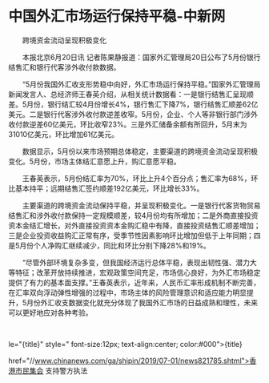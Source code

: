 # 中国外汇市场运行保持平稳-中新网

　　跨境资金流动呈现积极变化

　　本报北京6月20日讯 记者陈果静报道：国家外汇管理局20日公布了5月份银行结售汇和银行代客涉外收付款数据。

　　“5月份我国外汇收支形势稳中向好，外汇市场运行保持平稳。”国家外汇管理局新闻发言人、总经济师王春英介绍，从相关统计数据看：一是银行结售汇呈现顺差。5月份，银行结汇较4月份增长4%，银行售汇下降7%，银行结售汇顺差62亿美元。二是银行代客涉外收付款逆差收窄。5月份，企业、个人等非银行部门涉外收付款逆差60亿美元，环比收窄23%。三是外汇储备余额有所回升，5月末为31010亿美元，环比增加61亿美元。

　　数据显示，5月份以来市场预期总体稳定，主要渠道的跨境资金流动呈现积极变化。5月份，市场主体结汇意愿上升，购汇意愿平稳。

　　王春英表示，5月份结汇率为70%，环比上升4个百分点；售汇率为68%，环比基本持平；远期结售汇签约顺差192亿美元，环比增长33%。

　　主要渠道的跨境资金流动保持平稳，并呈现积极变化。一是银行代客货物贸易结售汇和涉外收付款保持一定规模顺差，较4月份均有所增加；二是外商直接投资资本金结汇增长，对外直接投资资本金购汇稳中有降，直接投资结售汇顺差增加；三是企业投资收益购汇正常有序，受季节性因素影响环比增加但低于上年同期；四是5月份个人净购汇继续减少，同比和环比分别下降28%和19%。

　　“尽管外部环境复杂多变，但我国经济运行总体平稳，表现出韧性强、潜力大等特征；改革开放持续推进，宏观政策空间充足，市场信心良好，为外汇市场稳定提供了有力的基本面支撑。”王春英表示，近年来，人民币汇率形成机制不断完善，在汇率双向浮动弹性增强的过程中，市场主体的风险管理意识和适应能力明显提升，5月份外汇收支数据变化就充分体现了我国外汇市场的日益成熟和理性，未来可以更好地应对各种考验。

&nbsp;

le="{title}" style=" font-size:12px; text-align:center; color:#000">{title}

href="//www.chinanews.com/ga/shipin/2019/07-01/news821785.shtml">香港市民集会 支持警方执法
